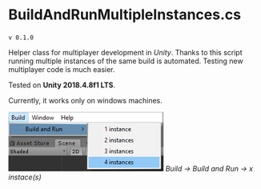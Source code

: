 # BuildAndRunMultipleInstances.cs

`v 0.1.0`

Helper class for multiplayer development in *Unity*.
Thanks to this script running multiple instances of the same build is automated.
Testing new multiplayer code is much easier.

Tested on **Unity 2018.4.8f1 LTS**.

Currently, it works only on windows machines.

![alt text](https://raw.githubusercontent.com/Zaimatsu/unity-BuildAndRunMultipleInstances/master/build_window_readme.png)
*Build -> Build and Run -> x instace(s)*
